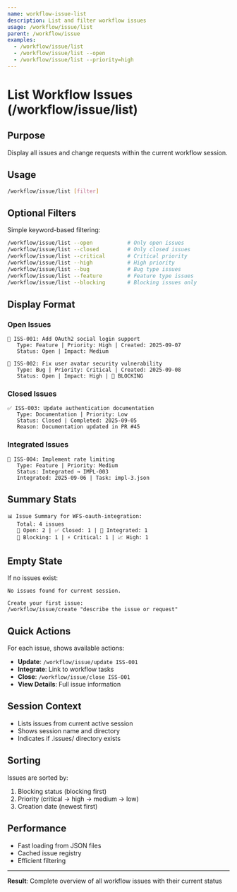 ```yaml
---
name: workflow-issue-list
description: List and filter workflow issues
usage: /workflow/issue/list
parent: /workflow/issue
examples:
  - /workflow/issue/list
  - /workflow/issue/list --open
  - /workflow/issue/list --priority=high
---
```


# List Workflow Issues (/workflow/issue/list)

## Purpose
Display all issues and change requests within the current workflow session.

## Usage
```bash
/workflow/issue/list [filter]
```

## Optional Filters
Simple keyword-based filtering:
```bash
/workflow/issue/list --open           # Only open issues
/workflow/issue/list --closed         # Only closed issues
/workflow/issue/list --critical       # Critical priority
/workflow/issue/list --high           # High priority
/workflow/issue/list --bug            # Bug type issues
/workflow/issue/list --feature        # Feature type issues
/workflow/issue/list --blocking       # Blocking issues only
```

## Display Format

### Open Issues
```
🔴 ISS-001: Add OAuth2 social login support
   Type: Feature | Priority: High | Created: 2025-09-07
   Status: Open | Impact: Medium
   
🔴 ISS-002: Fix user avatar security vulnerability  
   Type: Bug | Priority: Critical | Created: 2025-09-08
   Status: Open | Impact: High | 🚫 BLOCKING
```

### Closed Issues
```
✅ ISS-003: Update authentication documentation
   Type: Documentation | Priority: Low
   Status: Closed | Completed: 2025-09-05
   Reason: Documentation updated in PR #45
```

### Integrated Issues
```
🔗 ISS-004: Implement rate limiting
   Type: Feature | Priority: Medium
   Status: Integrated → IMPL-003
   Integrated: 2025-09-06 | Task: impl-3.json
```

## Summary Stats
```
📊 Issue Summary for WFS-oauth-integration:
   Total: 4 issues
   🔴 Open: 2 | ✅ Closed: 1 | 🔗 Integrated: 1
   🚫 Blocking: 1 | ⚡ Critical: 1 | 📈 High: 1
```

## Empty State
If no issues exist:
```
No issues found for current session.

Create your first issue:
/workflow/issue/create "describe the issue or request"
```

## Quick Actions
For each issue, shows available actions:
- **Update**: `/workflow/issue/update ISS-001`
- **Integrate**: Link to workflow tasks  
- **Close**: `/workflow/issue/close ISS-001`
- **View Details**: Full issue information

## Session Context
- Lists issues from current active session
- Shows session name and directory
- Indicates if .issues/ directory exists

## Sorting
Issues are sorted by:
1. Blocking status (blocking first)
2. Priority (critical → high → medium → low)
3. Creation date (newest first)

## Performance
- Fast loading from JSON files
- Cached issue registry
- Efficient filtering

---

**Result**: Complete overview of all workflow issues with their current status